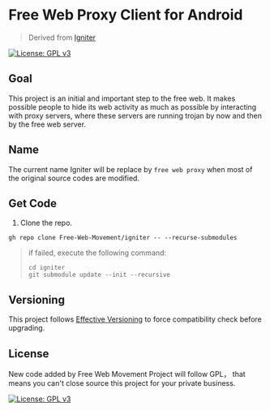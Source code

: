 # Free Web Proxy Client for Android

> Derived from [Igniter](https://github.com/trojan-gfw/igniter)

[![License: GPL v3](https://img.shields.io/badge/License-GPLv3-blue.svg)](https://www.gnu.org/licenses/gpl-3.0)

## Goal

This project is an initial and important step to the free web. It makes possible people to hide its web activity as much as possible by interacting with proxy servers, where these servers are running trojan by now and then by the free web server.

## Name

The current name Igniter will be replace by `free web proxy` when most of the original source codes are modified.

## Get Code

1. Clone the repo.
```
gh repo clone Free-Web-Movement/igniter -- --recurse-submodules
```
> if failed, execute the following command:
> ```
> cd igniter
> git submodule update --init --recursive
> ```

## Versioning

This project follows [Effective Versioning](https://github.com/calidion/effective-versioning) to force compatibility check before upgrading.


## License

New code added by Free Web Movement Project will follow GPL， that means you can't close source this project for your private business.

[![License: GPL v3](https://img.shields.io/badge/License-GPLv3-blue.svg)](https://www.gnu.org/licenses/gpl-3.0)
